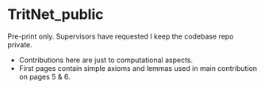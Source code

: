 # TritNet_public
Pre-print only. Supervisors have requested I keep the codebase repo private.
- Contributions here are just to computational aspects.
- First pages contain simple axioms and lemmas used in main contribution on pages 5 & 6.
